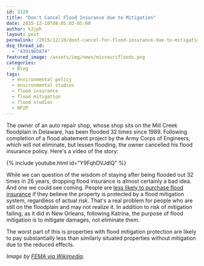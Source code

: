 ```yaml
---
id: 3320
title: "Don't Cancel Flood Insurance due to Mitigation"
date: 2015-12-10T08:05:03-05:00
author: k3jph
layout: post
permalink: /2015/12/10/dont-cancel-for-flood-insurance-due-to-mitigation/
dsq_thread_id:
  - "4391965874"
featured_image: /assets/img/news/missourifloods.png
categories:
  - Blog
tags:
  - environmental policy
  - environmental studies
  - flood insurance
  - flood mitigation
  - flood studies
  - NFIP
---
```

The owner of an auto repair shop, whose shop sits on the Mill Creek floodplain in Delaware, has been flooded 32 times since 1989.  Following completion of a flood abatement project by the Army Corps of Engineers, which will not eliminate, but lessen flooding, the owner cancelled his flood insurance policy.  Here's a video of the story:

{% include youtube.html id="Y9FqhDVJdIQ" %}

While we can question of the wisdom of staying after being flooded out 32 times in 26 years, dropping flood insurance is almost certainly a bad idea.  And one we could see coming.  People are [less likely to purchase flood insurance](http://ascelibrary.org/doi/abs/10.1061/(ASCE)NH.1527-6996.0000025) if they believe the property is protected by a flood mitigation system, regardless of actual risk.  That's a real problem for people who are still on the floodplain and may not realize it.  In addition to risk of mitigation failing, as it did in New Orleans, following Katrina, the purpose of flood mitigation is to mitigate damages, not eliminate them.

The worst part of this is properties with flood mitigation protection are likely to pay substantially less than similarly situated properties without mitigation due to the reduced effects.

_Image by [FEMA via Wikimedia](https://commons.wikimedia.org/wiki/File:FEMA_-_29892_-_Flood_mitigation_in_Missouri.jpg)._

